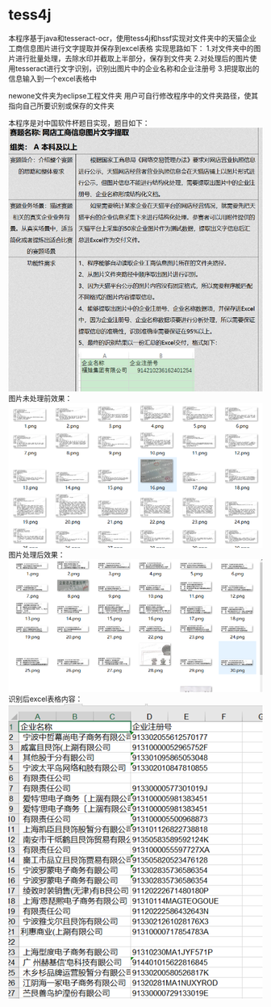 # tess4j
本程序基于java和tesseract-ocr，使用tess4j和hssf实现对文件夹中的天猫企业工商信息图片进行文字提取并保存到excel表格
实现思路如下：
1.对文件夹中的图片进行批量处理，去除水印并截取上半部分，保存到文件夹
2.对处理后的图片使用tesseract进行文字识别，识别出图片中的企业名称和企业注册号
3.把提取出的信息输入到一个excel表格中

newone文件夹为eclipse工程文件夹
用户可自行修改程序中的文件夹路径，使其指向自己所要识别或保存的文件夹

本程序是对中国软件杯题目实现，题目如下：
![image](https://github.com/passergentleman/tess4j/blob/master/photo/1.png)
图片未处理前效果：
![image](https://github.com/passergentleman/tess4j/blob/master/photo/2.png)
图片处理后效果：
![image](https://github.com/passergentleman/tess4j/blob/master/photo/3.png)
识别后excel表格内容：
![image](https://github.com/passergentleman/tess4j/blob/master/photo/4.png)

